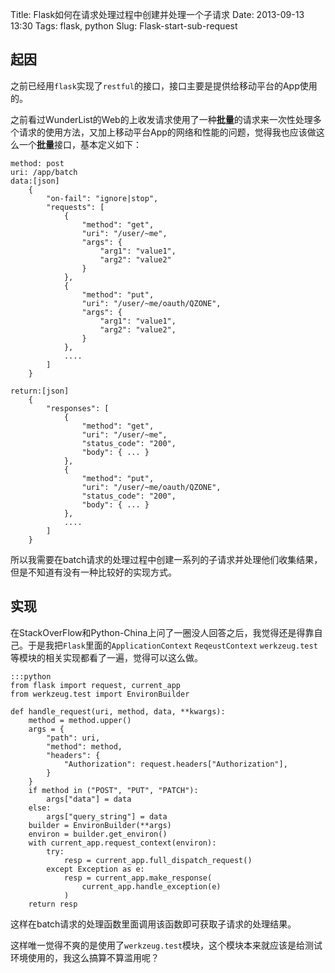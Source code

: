 Title: Flask如何在请求处理过程中创建并处理一个子请求
Date: 2013-09-13 13:30
Tags: flask, python
Slug: Flask-start-sub-request

起因
---

之前已经用`flask`实现了`restful`的接口，接口主要是提供给移动平台的App使用的。

之前看过WunderList的Web的上收发请求使用了一种**批量**的请求来一次性处理多个请求的使用方法，又加上移动平台App的网络和性能的问题，觉得我也应该做这么一个**批量**接口，基本定义如下：

	method: post
	uri: /app/batch
	data:[json]
	    {
	        "on-fail": "ignore|stop",
	        "requests": [
	            {
	                "method": "get",
	                "uri": "/user/~me",
	                "args": {
	                    "arg1": "value1",
	                    "arg2": "value2"
	                }
	            },
	            {
	                "method": "put",
	                "uri": "/user/~me/oauth/QZONE",
	                "args": {
	                    "arg1": "value1",
	                    "arg2": "value2",
	                }
	            },
	            ....
	        ]
	    }
	
	return:[json]
	    {
	        "responses": [
	            {
	                "method": "get",
	                "uri": "/user/~me",
	                "status_code": "200",
	                "body": { ... }
	            },
	            {
	                "method": "put",
	                "uri": "/user/~me/oauth/QZONE",
	                "status_code": "200",
	                "body": { ... }
	            },
	            ....
	        ]
	    }

所以我需要在batch请求的处理过程中创建一系列的子请求并处理他们收集结果，但是不知道有没有一种比较好的实现方式。

实现
---

在StackOverFlow和Python-China上问了一圈没人回答之后，我觉得还是得靠自己。于是我把`Flask`里面的`ApplicationContext` `ReqeustContext` `werkzeug.test`等模块的相关实现都看了一遍，觉得可以这么做。

	:::python
	from flask import request, current_app
	from werkzeug.test import EnvironBuilder
	
	def handle_request(uri, method, data, **kwargs):
	    method = method.upper()
	    args = {
	        "path": uri,
	        "method": method,
	        "headers": {
	            "Authorization": request.headers["Authorization"],
	        }
	    }
	    if method in ("POST", "PUT", "PATCH"):
	        args["data"] = data
	    else:
	        args["query_string"] = data
	    builder = EnvironBuilder(**args)
	    environ = builder.get_environ()
	    with current_app.request_context(environ):
	        try:
	            resp = current_app.full_dispatch_request()
	        except Exception as e:
	            resp = current_app.make_response(
	                current_app.handle_exception(e)
	            )
	    return resp

这样在batch请求的处理函数里面调用该函数即可获取子请求的处理结果。

这样唯一觉得不爽的是使用了`werkzeug.test`模块，这个模块本来就应该是给测试环境使用的，我这么搞算不算滥用呢？